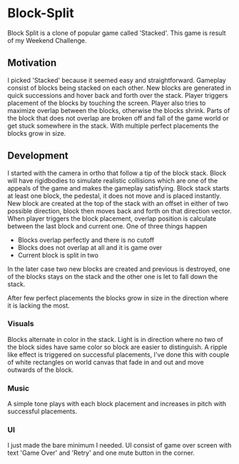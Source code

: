 # Block-Split 
Block Split is a clone of popular game called 'Stacked'. This game is result of my Weekend Challenge. 
 
## Motivation 
I picked 'Stacked' because it seemed easy and straightforward. Gameplay consist of blocks being stacked on each other. New blocks are generated in quick successions and hover back and forth over the stack. Player triggers placement of the blocks by touching the screen. Player also tries to maximize overlap between the blocks, otherwise the blocks shrink. Parts of the block that does not overlap are broken off and fall of the game world or get stuck somewhere in the stack. With multiple perfect placements the blocks grow in size. 
 
## Development 
I started with the camera in ortho that follow a tip of the block stack. Block will have rigidbodies to simulate realistic collisions which are one of the appeals of the game and makes the gameplay satisfying. Block stack starts at least one block, the pedestal, it does not move and is placed instantly. New block are created at the top of the stack with an offset in either of two possible direction, block then moves back and forth on that direction vector. When player triggers the block placement, overlap position is calculate between the last block and current one. 
One of three things happen 
 
* Blocks overlap perfectly and there is no cutoff 
* Blocks does not overlap at all and it is game over 
* Current block is split in two 
 
In the later case two new blocks are created and previous is destroyed, one of the blocks stays on the stack and the other one is let to fall down the stack. 
 
After few perfect placements the blocks grow in size in the direction where it is lacking the most. 
 
### Visuals 
Blocks alternate in color in the stack. Light is in direction where no two of the block sides have same color so block are easier to distinguish. A ripple like effect is triggered on successful placements, I've done this with couple of white rectangles on world canvas that fade in and out and move outwards of the block. 
 
### Music 
A simple tone plays with each block placement and increases in pitch with successful placements. 
 
### UI 
I just made the bare minimum I needed. UI consist of game over screen with text 'Game Over' and 'Retry' and one mute button in the corner. 
 